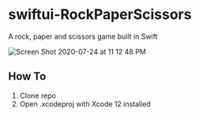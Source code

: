 # swiftui-RockPaperScissors
A rock, paper and scissors game built in Swift

![Screen Shot 2020-07-24 at 11 12 48 PM](https://user-images.githubusercontent.com/39353286/88447625-41a86480-ce03-11ea-83fb-5b35e602c6ee.png)

## How To
1. Clone repo
2. Open .xcodeproj with Xcode 12 installed
